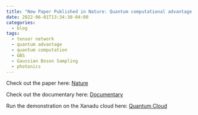 ```yaml
---
title: "New Paper Published in Nature: Quantum computational advantage with a programmable photonic processor"
date: 2022-06-01T13:34:30-04:00
categories:
  - blog
tags:
  - tensor network
  - quantum advantage
  - quantum computation
  - GBS
  - Gaussian Boson Sampling
  - photonics
---
```


Check out the paper here: [Nature](https://www.nature.com/articles/s41586-022-04725-x)

Check out the documentary here: [Documentary](https://www.youtube.com/watch?v=bnX57EjvFVQ)

Run the demonstration on the Xanadu cloud here: [Quantum Cloud](https://xanadu.ai)
